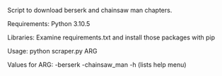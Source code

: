 Script to download berserk and chainsaw man chapters.

Requirements: Python 3.10.5

Libraries: Examine requirements.txt and install those packages with pip

Usage:
python scraper.py ARG

Values for ARG:
-berserk
-chainsaw_man
-h (lists help menu)